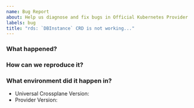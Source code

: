 ```yaml
---
name: Bug Report
about: Help us diagnose and fix bugs in Official Kubernetes Provider
labels: bug
title: "rds: `DBInstance` CRD is not working..."
---
```

<!--
Thank you for helping to improve Official Kubernetes Provider!

Please be sure to search for open issues before raising a new one. We use issues
for bug reports and feature requests.
-->

### What happened?
<!--
Please let us know what behaviour you expected and how Official Kubernetes Provider diverged from
that behaviour.
-->


### How can we reproduce it?
<!--
Help us to reproduce your bug as succinctly and precisely as possible. Artifacts
such as example manifests or a script that triggers the issue are highly
appreciated!
-->

### What environment did it happen in?

* Universal Crossplane Version:
* Provider Version:

<!--
Include at least the version or commit of Official Kubernetes Provider you were running. Consider
also including your:

* Cloud provider or hardware configuration
* Kubernetes version (use `kubectl version`)
* Kubernetes distribution (e.g. Tectonic, GKE, OpenShift)
* OS (e.g. from /etc/os-release)
* Kernel (e.g. `uname -a`)
-->
